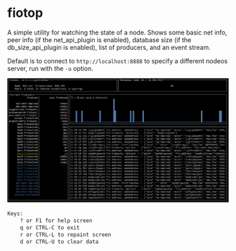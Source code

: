 # fiotop

A simple utility for watching the state of a node. Shows some basic net
info, peer info (if the net_api_plugin is enabled), database size (if
the db_size_api_plugin is enabled), list of producers, and an event stream.

Default is to connect to `http://localhost:8888` to specify a different
nodeos server, run with the `-u` option.

![Screenshot of fiotop running](fiotop.png)

```
Keys:
    ? or F1 for help screen
    q or CTRL-C to exit
    r or CTRL-L to repaint screen
    d or CTRL-U to clear data
```

